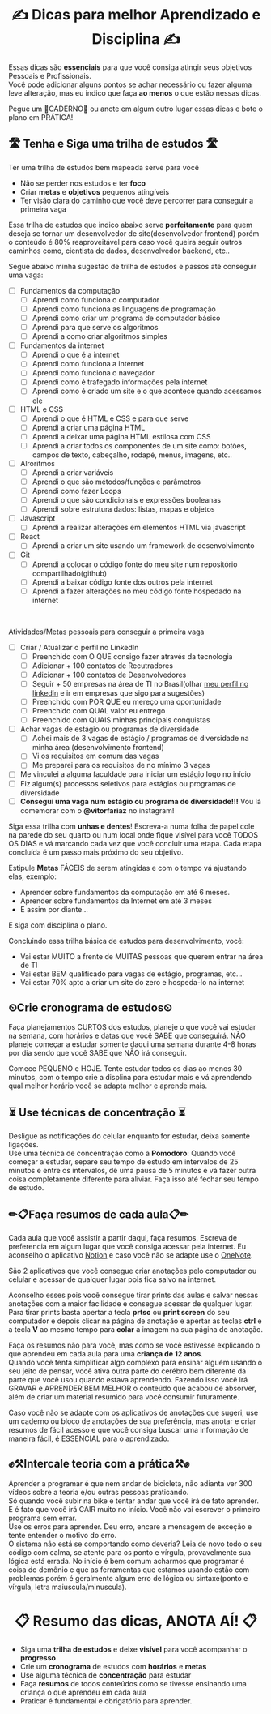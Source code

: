 <h1 align="center">✍ Dicas para melhor Aprendizado e Disciplina ✍</h1> 

Essas dicas são **essenciais** para  que você consiga atingir seus objetivos Pessoais e Profissionais. <br />
Você pode adicionar alguns pontos se achar necessário ou fazer alguma leve alteração, mas eu indico que faça **ao menos** o que estão nessas dicas. <br />

Pegue um 📝CADERNO📝 ou anote em algum outro lugar essas dicas e bote o plano em PRÁTICA!

##  🛣 Tenha e Siga uma trilha de estudos 🛣
Ter uma trilha de estudos bem mapeada serve para você
 - Não se perder nos estudos e ter **foco**
 - Criar **metas** e **objetivos** pequenos atingíveis
 - Ter visão clara do caminho que você deve percorrer para conseguir a primeira vaga

Essa trilha de estudos que indico abaixo serve **perfeitamente** para quem deseja se tornar um desenvolvedor de site(desenvolvedor frontend) porém o conteúdo é 80% reaproveitável para caso você queira seguir outros caminhos como, cientista de dados, desenvolvedor backend, etc.. <br />

Segue abaixo minha sugestão de trilha de estudos e passos até conseguir uma vaga:
 - [ ] Fundamentos da computação
   - [ ] Aprendi como funciona o computador
   - [ ] Aprendi como funciona as linguagens de programação
   - [ ] Aprendi como criar um programa de computador básico
   - [ ] Aprendi para que serve os algoritmos
   - [ ] Aprendi a como criar algoritmos simples
 - [ ] Fundamentos da internet
   - [ ] Aprendi o que é a internet
   - [ ] Aprendi como funciona a internet
   - [ ] Aprendi como funciona o navegador
   - [ ] Aprendi como é trafegado informações pela internet
   - [ ] Aprendi como é criado um site e o que acontece quando acessamos ele   
 - [ ] HTML e CSS
   - [ ] Aprendi o que é HTML e CSS e para que serve
   - [ ] Aprendi a criar uma página HTML
   - [ ] Aprendi a deixar uma página HTML estilosa com CSS
   - [ ] Aprendi a criar todos os componentes de um site como: botões, campos de texto, cabeçalho, rodapé, menus, imagens, etc..
 - [ ] Alroritmos
   - [ ]  Aprendi a criar variáveis
   - [ ]  Aprendi o que são métodos/funções e parâmetros
   - [ ]  Aprendi como fazer Loops
   - [ ]  Aprendi o que são condicionais e expressões booleanas
   - [ ]  Aprendi sobre estrutura dados: listas, mapas e objetos
 - [ ] Javascript
   - [ ] Aprendi a realizar alterações em elementos HTML via javascript
 - [ ] React
   - [ ] Aprendi a criar um site usando um framework de desenvolvimento
 - [ ] Git
   - [ ] Aprendi a colocar o código fonte do meu site num repositório compartilhado(github)
   - [ ] Aprendi a baixar código fonte dos outros pela internet
   - [ ] Aprendi a fazer alterações no meu código fonte hospedado na internet
<br />

Atividades/Metas pessoais para conseguir a primeira vaga
 - [ ] Criar / Atualizar o perfil no LinkedIn
   - [ ] Preenchido com O QUE consigo fazer através da tecnologia
   - [ ] Adicionar + 100 contatos de Recutradores
   - [ ] Adicionar + 100 contatos de Desenvolvedores
   - [ ] Seguir + 50 empresas na área de TI no Brasil(olhar [meu perfil no linkedin](https://www.linkedin.com/in/vitor-farias-a60760121/) e ir em empresas que sigo para sugestões)
   - [ ] Preenchido com POR QUE eu mereço uma oportunidade
   - [ ] Preenchido com QUAL valor eu entrego
   - [ ] Preenchido com QUAIS minhas principais conquistas
 - [ ] Achar vagas de estágio ou programas de diversidade
   - [ ] Achei mais de 3 vagas de estágio / programas de diversidade na minha área (desenvolvimento frontend)
   - [ ] Vi os requisitos em comum das vagas
   - [ ] Me preparei para os requisitos de no mínimo 3 vagas
 - [ ] Me vinculei a alguma faculdade para iniciar um estágio logo no início
 - [ ] Fiz algum(s) processos seletivos para estágios ou programas de diversidade
 - [ ] **Consegui uma vaga num estágio ou programa de diversidade!!!** Vou lá comemorar com o **@vitorfariaz** no instagram!

Siga essa trilha com **unhas e dentes**! Escreva-a numa folha de papel cole na parede do seu quarto ou num local onde fique visível para você TODOS OS DIAS e vá marcando cada vez que você concluir uma etapa. Cada etapa concluída é um passo mais próximo do seu objetivo. <br />

Estipule **Metas** FÁCEIS de serem atingidas e com o tempo vá ajustando elas, exemplo:
 - Aprender sobre fundamentos da computação em até 6 meses.
 - Aprender sobre fundamentos da Internet em até 3 meses
 - E assim por diante...

E siga com disciplina o plano. <br />

Concluindo essa trilha básica de estudos para desenvolvimento, você:
 - Vai estar MUITO a frente de MUITAS pessoas que querem entrar na área de TI
 - Vai estar BEM qualificado para vagas de estágio, programas, etc...
 - Vai estar 70% apto a criar um site do zero e hospeda-lo na internet

## ⏲Crie cronograma de estudos⏲
Faça planejamentos CURTOS dos estudos, planeje o que você vai estudar na semana, com horários e datas que você SABE que conseguirá.
NÃO planeje começar a estudar somente daqui uma semana durante 4-8 horas por dia sendo que você SABE que NÃO irá conseguir. <br />

Comece PEQUENO e HOJE. Tente estudar todos os dias ao menos 30 minutos, com o tempo crie a displina para estudar mais e vá aprendendo qual melhor horário você se adapta melhor e aprende mais.

## ⏳ Use técnicas de concentração ⏳
Desligue as notificações do celular enquanto for estudar, deixa somente ligações. <br />
Use uma técnica de concentração como a **Pomodoro**: Quando você começar a estudar, separe seu tempo de estudo em intervalos de 25 minutos e entre os intervalos, dê uma pausa de 5 minutos e vá fazer outra coisa completamente diferente para aliviar. Faça isso até fechar seu tempo de estudo.  

## ✏📋Faça resumos de cada aula📋✏
Cada aula que você assistir a partir daqui, faça resumos. Escreva de preferencia em algum lugar que você consiga acessar pela internet.
Eu aconselho o aplicativo [Notion](https://www.notion.so/pt-br) e caso você não se adapte use o [OneNote](https://www.onenote.com). <br />

São 2 aplicativos que você consegue criar anotações pelo computador ou celular e acessar de qualquer lugar pois fica salvo na internet. <br />

Aconselho esses pois você consegue tirar prints das aulas e salvar nessas anotações com a maior facilidade e consegue acessar de qualquer lugar. <br />
Para tirar prints basta apertar a tecla **prtsc** ou **print screen** do seu computador e depois clicar na página de anotação e apertar as teclas **ctrl** e a tecla  **V** ao mesmo tempo para **colar** a imagem na sua página de anotação. <br />

Faça os resumos não para você, mas como se você estivesse explicando o que aprendeu em cada aula para uma **criança de 12 anos**. <br />
Quando você tenta simplificar algo complexo para ensinar alguém usando o seu jeito de pensar, você ativa outra parte do cerébro bem diferente da parte que você usou quando estava aprendendo. Fazendo isso você irá GRAVAR e APRENDER BEM MELHOR o conteúdo que acabou de absorver, além de criar um material resumido para você consumir futuramente. <br />

Caso você não se adapte com os aplicativos de anotações que sugeri, use um caderno ou bloco de anotações de sua preferência, mas anotar e criar resumos de fácil acesso e que você consiga buscar uma informação de maneira fácil, é ESSENCIAL para o aprendizado.

## ✊⚒Intercale teoria com a prática⚒✊
Aprender a programar é que nem andar de bicicleta, não adianta ver 300 vídeos sobre a teoria e/ou outras pessoas praticando. <br />
Só quando você subir na bike e tentar andar que você irá de fato aprender. <br />
E é fato que você irá CAIR muito no início. Você não vai escrever o primeiro programa sem errar. <br />
Use os erros para aprender. Deu erro, encare a mensagem de exceção e tente entender o motivo do erro. <br />
O sistema não está se comportando como deveria? Leia de novo todo o seu código com calma, se atente para os ponto e vírgula, provavelmente sua lógica está errada. 
No início é bem comum acharmos que programar é coisa do demônio e que as ferramentas que estamos usando estão com problemas porém é geralmente algum erro de lógica ou sintaxe(ponto e vírgula, letra maiuscula/minuscula).

<h1 align="center">📋 Resumo das dicas, ANOTA AÍ! 📋</h1> 

 - Siga uma **trilha de estudos** e deixe **visível** para você acompanhar o **progresso**
 - Crie um **cronograma** de estudos com **horários** e **metas**
 - Use alguma técnica de **concentração** para estudar
 - Faça **resumos** de todos conteúdos como se tivesse ensinando uma criança o que aprendeu em cada aula
 - Praticar é fundamental e obrigatório para aprender.
